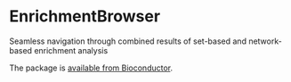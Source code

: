# EnrichmentBrowser

Seamless navigation through combined results of set-based and network-based enrichment analysis

The package is [available from Bioconductor](https://bioconductor.org/packages/EnrichmentBrowser).
